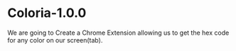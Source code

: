 # Coloria-1.0.0
We are going to Create a Chrome Extension allowing us to get the hex code for any color on our screen(tab).
